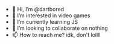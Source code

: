 - 👋 Hi, I’m @dartbored
- 👀 I’m interested in video games
- 🌱 I’m currently learning JS
- 💞️ I’m looking to collaborate on nothing
- 📫 How to reach me? idk, don't lollll

<!---
dartbored/dartbored is a ✨ special ✨ repository because its `README.md` (this file) appears on your GitHub profile.
You can click the Preview link to take a look at your changes.
--->
